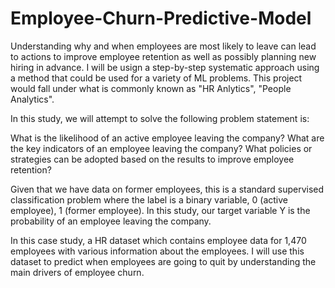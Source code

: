 # Employee-Churn-Predictive-Model
Understanding why and when employees are most likely to leave can lead to actions to improve employee retention as well as possibly planning new hiring in advance. I will be usign a step-by-step systematic approach using a method that could be used for a variety of ML problems. This project would fall under what is commonly known as "HR Anlytics", "People Analytics".

In this study, we will attempt to solve the following problem statement is:

What is the likelihood of an active employee leaving the company?
What are the key indicators of an employee leaving the company?
What policies or strategies can be adopted based on the results to improve employee retention?

Given that we have data on former employees, this is a standard supervised classification problem where the label is a binary variable, 0 (active employee), 1 (former employee). In this study, our target variable Y is the probability of an employee leaving the company.

In this case study, a HR dataset which contains employee data for 1,470 employees with various information about the employees. I will use this dataset to predict when employees are going to quit by understanding the main drivers of employee churn.

